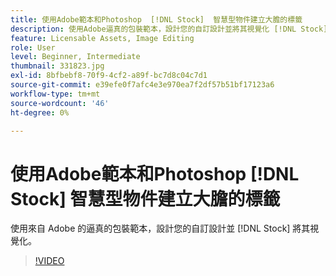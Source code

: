 ```yaml
---
title: 使用Adobe範本和Photoshop  [!DNL Stock]  智慧型物件建立大膽的標籤
description: 使用Adobe逼真的包裝範本，設計您的自訂設計並將其視覺化 [!DNL Stock]
feature: Licensable Assets, Image Editing
role: User
level: Beginner, Intermediate
thumbnail: 331823.jpg
exl-id: 8bfbebf8-70f9-4cf2-a89f-bc7d8c04c7d1
source-git-commit: e39efe0f7afc4e3e970ea7f2df57b51bf17123a6
workflow-type: tm+mt
source-wordcount: '46'
ht-degree: 0%

---
```


# 使用Adobe範本和Photoshop [!DNL Stock] 智慧型物件建立大膽的標籤

使用來自 Adobe 的逼真的包裝範本，設計您的自訂設計並 [!DNL Stock]    將其視覺化。

>[!VIDEO](https://video.tv.adobe.com/v/331823?hidetitle=true)

